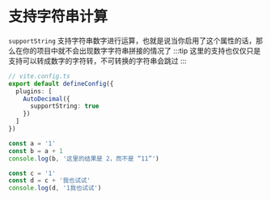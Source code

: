 # 支持字符串计算

`supportString` 支持字符串数字进行运算，也就是说当你启用了这个属性的话，那么在你的项目中就不会出现数字字符串拼接的情况了
:::tip
这里的支持也仅仅只是支持可以转成数字的字符转，不可转换的字符串会跳过
:::

```ts {  5,11-12,15-16 }
// vite.config.ts
export default defineConfig({
  plugins: [
    AutoDecimal({
      supportString: true
    })
  ]
})

const a = '1'
const b = a + 1
console.log(b, '这里的结果是 2，而不是 “11”')

const c = '1'
const d = c + '我也试试'
console.log(d, '1我也试试')
```
